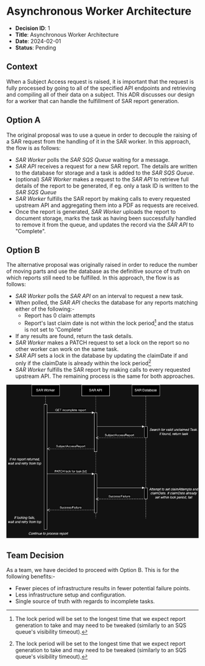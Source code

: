 # Asynchronous Worker Architecture

- **Decision ID**: 1
- **Title**: Asynchronous Worker Architecture
- **Date**: 2024-02-01
- **Status**: Pending

## Context

When a Subject Access request is raised, it is important that the request is fully processed by going to all of the specified API endpoints and retrieving and compiling all of their data on a subject. This ADR discusses our design for a worker that can handle the fulfillment of SAR report generation.

## Option A

The original proposal was to use a queue in order to decouple the raising of a SAR request from the handling of it in the SAR worker. In this approach, the flow is as follows:

- *SAR Worker* polls the *SAR SQS Queue* waiting for a message.
- *SAR API* receives a request for a new SAR report. The details are written to the database for storage and a task is added to the *SAR SQS Queue*.
- (optional) *SAR Worker* makes a request to the *SAR API* to retrieve full details of the report to be generated, if eg. only a task ID is written to the *SAR SQS Queue*
- *SAR Worker* fulfills the SAR report by making calls to every requested upstream API and aggregating them into a PDF as requests are received.
- Once the report is generated, *SAR Worker* uploads the report to document storage, marks the task as having been successfully handled to remove it from the queue, and updates the record via the *SAR API* to "Complete".

## Option B

The alternative proposal was originally raised in order to reduce the number of moving parts and use the database as the definitive source of truth on which reports still need to be fulfilled. In this approach, the flow is as follows:

- *SAR Worker* polls the *SAR API* on an interval to request a new task.
- When polled, the *SAR API* checks the database for any reports matching either of the following:-
    - Report has 0 claim attempts
    - Report's last claim date is not within the lock period[^1] and the status is not set to 'Complete'
- If any results are found, return the task details.
- *SAR Worker* makes a PATCH request to set a lock on the report so no other worker can work on the same task.
- *SAR API* sets a lock in the database by updating the claimDate if and only if the claimDate is already within the lock period[^1]
- *SAR Worker* fulfills the SAR report by making calls to every requested upstream API. The remaining process is the same for both approaches.

![Sequence Diagram](001-asynchronous-worker-b-sequence.drawio.png "Sequence Diagram")

[^1]: The lock period will be set to the longest time that we expect report generation to take and may need to be tweaked (similarly to an SQS queue's visibility timeout).

## Team Decision

As a team, we have decided to proceed with Option B. This is for the following benefits:-

- Fewer pieces of infrastructure results in fewer potential failure points.
- Less infrastructure setup and configuration.
- Single source of truth with regards to incomplete tasks.


